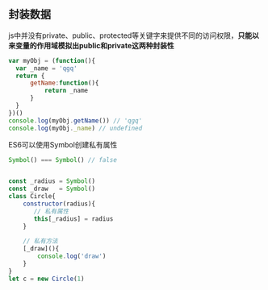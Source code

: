 ## 封装数据
js中并没有private、public、protected等关键字来提供不同的访问权限，**只能以来变量的作用域模拟出public和private这两种封装性**
````js
var myObj = (function(){
  var _name = 'qgq'
  return {
      getName:function(){
          return _name
      }
  }
})()
console.log(myObj.getName()) // 'qgq'
console.log(myObj._name) // undefined
````
ES6可以使用Symbol创建私有属性
````js
Symbol() === Symbol() // false


const _radius = Symbol()
const _draw   = Symbol()
class Circle{
    constructor(radius){
       // 私有属性
       this[_radius] = radius
    }
    
    // 私有方法
    [_draw](){
        console.log('draw')
    }
}
let c = new Circle(1)
````